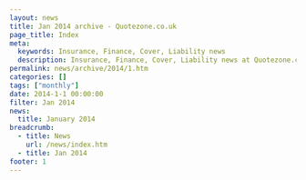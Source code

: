 ```yaml
---
layout: news
title: Jan 2014 archive - Quotezone.co.uk
page_title: Index
meta:
  keywords: Insurance, Finance, Cover, Liability news
  description: Insurance, Finance, Cover, Liability news at Quotezone.co.uk.
permalink: news/archive/2014/1.htm
categories: []
tags: ["monthly"]
date: 2014-1-1 00:00:00
filter: Jan 2014
news:
  title: January 2014
breadcrumb:
  - title: News
    url: /news/index.htm
  - title: Jan 2014
footer: 1
---
```


